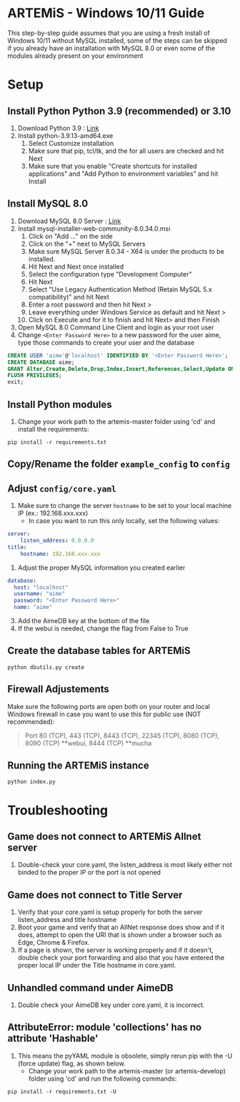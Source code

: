 # ARTEMiS - Windows 10/11 Guide
This step-by-step guide assumes that you are using a fresh install of Windows 10/11 without MySQL installed, some of the steps can be skipped if you already have an installation with MySQL 8.0 or even some of the modules already present on your environment

# Setup
## Install Python Python 3.9 (recommended) or 3.10
1. Download Python 3.9 : [Link](https://www.python.org/ftp/python/3.9.13/python-3.9.13-amd64.exe)
2. Install python-3.9.13-amd64.exe
    1. Select Customize installation
    2. Make sure that pip, tcl/tk, and the for all users are checked and hit Next
    3. Make sure that you enable "Create shortcuts for installed applications" and "Add Python to environment variables" and hit Install

## Install MySQL 8.0
1. Download MySQL 8.0 Server : [Link](https://dev.mysql.com/get/Downloads/MySQLInstaller/mysql-installer-community-8.0.34.0.msi)
2. Install mysql-installer-web-community-8.0.34.0.msi
    1. Click on "Add ..." on the side
    2. Click on the "+" next to MySQL Servers
    3. Make sure MySQL Server 8.0.34 - X64 is under the products to be installed.
    4. Hit Next and Next once installed
    5. Select the configuration type "Development Computer"
    6. Hit Next
    7. Select "Use Legacy Authentication Method (Retain MySQL 5.x compatibility)" and hit Next
    8. Enter a root password and then hit Next >
    9. Leave everything under Windows Service as default and hit Next >
    10. Click on Execute and for it to finish and hit Next> and then Finish
3. Open MySQL 8.0 Command Line Client and login as your root user
4. Change `<Enter Password Here>` to a new password for the user aime, type those commands to create your user and the database

```sql
CREATE USER 'aime'@'localhost' IDENTIFIED BY '<Enter Password Here>';
CREATE DATABASE aime;
GRANT Alter,Create,Delete,Drop,Index,Insert,References,Select,Update ON aime.* TO 'aime'@'localhost';
FLUSH PRIVILEGES;
exit;
```

## Install Python modules
1. Change your work path to the artemis-master folder using 'cd' and install the requirements:

```shell
pip install -r requirements.txt
```	

## Copy/Rename the folder `example_config` to `config`

## Adjust `config/core.yaml`

1. Make sure to change the server `hostname` to be set to your local machine IP (ex.: 192.168.xxx.xxx) 
    - In case you want to run this only locally, set the following values:

```yaml
server:
    listen_address: 0.0.0.0
title: 
    hostname: 192.168.xxx.xxx
```

1. Adjust the proper MySQL information you created earlier
```yaml
database:
  host: "localhost"
  username: "aime"
  password: "<Enter Password Here>"
  name: "aime"
```
3. Add the AimeDB key at the bottom of the file
4. If the webui is needed, change the flag from False to True

## Create the database tables for ARTEMiS

```shell
python dbutils.py create
```

## Firewall Adjustements 
Make sure the following ports are open both on your router and local Windows firewall in case you want to use this for public use (NOT recommended):
> Port 80 (TCP), 443 (TCP), 8443 (TCP), 22345 (TCP), 8080 (TCP), 8090 (TCP) **webui, 8444 (TCP) **mucha

## Running the ARTEMiS instance
```shell
python index.py
```

# Troubleshooting

## Game does not connect to ARTEMiS Allnet server
1. Double-check your core.yaml, the listen_address is most likely either not binded to the proper IP or the port is not opened

## Game does not connect to Title Server
1. Verify that your core.yaml is setup properly for both the server listen_address and title hostname
2. Boot your game and verify that an AllNet response does show and if it does, attempt to open the URI that is shown under a browser such as Edge, Chrome & Firefox.
3. If a page is shown, the server is working properly and if it doesn't, double check your port forwarding and also that you have entered the proper local IP under the Title hostname in core.yaml.

## Unhandled command under AimeDB
1. Double check your AimeDB key under core.yaml, it is incorrect.

## AttributeError: module 'collections' has no attribute 'Hashable'
1. This means the pyYAML module is obsolete, simply rerun pip with the -U (force update) flag, as shown below.
    - Change your work path to the artemis-master (or artemis-develop) folder using 'cd' and run the following commands:

```shell
pip install -r requirements.txt -U
```

